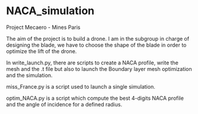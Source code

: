 # NACA_simulation
 Project Mecaero - Mines Paris

The aim of the project is to build a drone. I am in the subgroup in charge of designing the blade, we have to choose the shape of the blade in order to optimize the lift of the drone.

In write_launch.py, there are scripts to create a NACA profile, write the mesh and the .t file but also to launch the Boundary layer mesh optimization and the simulation.

miss_France.py is a script used to launch a single simulation.

optim_NACA.py is a script which compute the best 4-digits NACA profile and the angle of incidence for a defined radius.